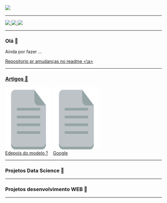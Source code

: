 <img src="https://github.com/VINIA6/VINIA6/blob/master/img1.svg">

---

<a href="mailto:viniciusdeassisazevedo@hotmail.com">
  <img src="https://img.shields.io/badge/Gmail-D14836?style=for-the-badge&logo=gmail&logoColor=white" height="20" />
</a>
 <a href="https://www.linkedin.com/in/vin%C3%ADcius-de-assis-53a1b6190">
  <img src="https://img.shields.io/badge/linkedin-%230077B5.svg?&style=for-the-badge&logo=linkedin&logoColor=white" height="20" />
</a>
<a href="https://www.instagram.com/viniciusdeassisazevedo/">
  <img src="https://img.shields.io/badge/instagram-%23E4405F.svg?&style=for-the-badge&logo=instagram&logoColor=white" height="20" />
</a>

---

### Olá 👋

Ainda por fazer ...

<a href="https://github.com/abhisheknaiidu/awesome-github-profile-readme"> 
  Repositorio pr amudanças no readme
<\a>

---
  
### Artigos 📃
  
 <div class="box">
  <a href="https://www.linkedin.com/pulse/e-depois-do-modelo-vin%C3%ADcius-de-assis/">
    <img src="https://github.com/VINIA6/VINIA6/blob/master/arquivo.png" height="200" />
    <span> Edepois do modelo ? </span>
  </a> 
</div>
  
<div class="box">
  <a href="https://www.google.com">
   <img src="https://github.com/VINIA6/VINIA6/blob/master/arquivo.png" height="200" />
    <span> Google </span>
  </a>  
</div>

<style>
div.box {
	width: 150px;
	display: inline-block;
}
</style>
  
--- 
 
 ### Projetos Data Science 📁
 
---
  
 ### Projetos desenvolvimento WEB 📁
  
 ---
